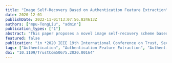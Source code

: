 ```yaml
---
title: "Image Self-Recovery Based on Authentication Feature Extraction"
date: 2020-12-01
publishDate: 2022-11-01T13:07:56.824613Z
authors: ["mpu-TongLiu", "admin"]
publication_types: ["1"]
abstract: "This paper proposes a novel image self-recovery scheme based on authentication feature extraction. The Authentication Feature Extraction method is proposed to calculate the authentication information. The Set Partitioning in Hierarchical Trees encoding algorithm is employed to calculate the recovery information. Moreover, in order to retrieve the damaged information caused by tampering, we propose to map each block into another position and generate the mapped-recovery information accordingly. In this way, a double assurance of recovery information can be provided. Experimental results show the superior performance of the proposed scheme in terms of image self-recovery. Comparison with the state-of-the-art works demonstrate that the proposed scheme shows efficiency in strong capability for image recovery, and effectiveness of attack resistance."
featured: false
publication: "in *2020 IEEE 19th International Conference on Trust, Security and Privacy in Computing and Communications (TrustCom)*"
tags: ["Authentication", "Authentication Feature Extraction", "Authentication Information", "Encoding", "Feature extraction", "Image Self-Recovery", "Partitioning algorithms", "Privacy", "Recovery Information", "Resistance", "Set Partitioning in Hierarchical Trees", "Watermarking"]
doi: "10.1109/TrustCom50675.2020.00164"
---
```


